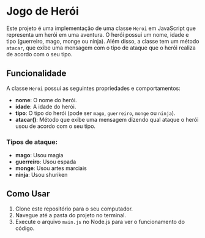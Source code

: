 # Jogo de Herói

Este projeto é uma implementação de uma classe `Heroi` em JavaScript que representa um herói em uma aventura. O herói possui um nome, idade e tipo (guerreiro, mago, monge ou ninja). Além disso, a classe tem um método `atacar`, que exibe uma mensagem com o tipo de ataque que o herói realiza de acordo com o seu tipo.

## Funcionalidade

A classe `Heroi` possui as seguintes propriedades e comportamentos:

- **nome**: O nome do herói.
- **idade**: A idade do herói.
- **tipo**: O tipo do herói (pode ser `mago`, `guerreiro`, `monge` ou `ninja`).
- **atacar()**: Método que exibe uma mensagem dizendo qual ataque o herói usou de acordo com o seu tipo.

### Tipos de ataque:

- **mago**: Usou magia
- **guerreiro**: Usou espada
- **monge**: Usou artes marciais
- **ninja**: Usou shuriken

## Como Usar

1. Clone este repositório para o seu computador.
2. Navegue até a pasta do projeto no terminal.
3. Execute o arquivo `main.js` no Node.js para ver o funcionamento do código.

